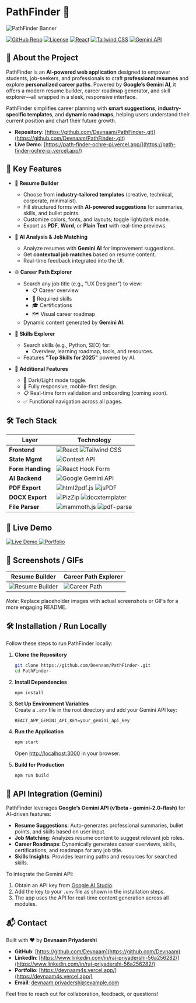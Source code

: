 # PathFinder 🚀

![PathFinder Banner](https://via.placeholder.com/1200x300.png?text=PathFinder+-+Your+Career+Journey+Starts+Here)

[![GitHub Repo](https://img.shields.io/badge/GitHub-Repository-181717?logo=github)](https://github.com/Devnaam/PathFinder-.git)
[![License](https://img.shields.io/badge/License-MIT-blue)](https://opensource.org/licenses/MIT)
[![React](https://img.shields.io/badge/React-18.2-61DAFB?logo=react)](https://reactjs.org/)
[![Tailwind CSS](https://img.shields.io/badge/Tailwind_CSS-3.4-06B6D4?logo=tailwindcss)](https://tailwindcss.com/)
[![Gemini API](https://img.shields.io/badge/Google_Gemini_API-v1beta-4285F4?logo=google)](https://ai.google.dev/)

## 📖 About the Project

PathFinder is an **AI-powered web application** designed to empower students, job-seekers, and professionals to craft **professional resumes** and explore **personalized career paths**. Powered by **Google’s Gemini AI**, it offers a modern resume builder, career roadmap generator, and skill explorer—all wrapped in a sleek, responsive interface.

PathFinder simplifies career planning with **smart suggestions**, **industry-specific templates**, and **dynamic roadmaps**, helping users understand their current position and chart their future growth.

- **Repository**: [https://github.com/Devnaam/PathFinder-.git](https://github.com/Devnaam/PathFinder-.git)
- **Live Demo**: [https://path-finder-ochre-pi.vercel.app/](https://path-finder-ochre-pi.vercel.app/)

## 🌟 Key Features

- 📄 **Resume Builder**  
  - Choose from **industry-tailored templates** (creative, technical, corporate, minimalist).  
  - Fill structured forms with **AI-powered suggestions** for summaries, skills, and bullet points.  
  - Customize colors, fonts, and layouts; toggle light/dark mode.  
  - Export as **PDF**, **Word**, or **Plain Text** with real-time previews.

- 🔬 **AI Analysis & Job Matching**  
  - Analyze resumes with **Gemini AI** for improvement suggestions.  
  - Get **contextual job matches** based on resume content.  
  - Real-time feedback integrated into the UI.

- 🌐 **Career Path Explorer**  
  - Search any job title (e.g., "UX Designer") to view:  
    - 📋 Career overview  
    - 🧠 Required skills  
    - 🎓 Certifications  
    - 🗺️ Visual career roadmap  
  - Dynamic content generated by **Gemini AI**.

- 💼 **Skills Explorer**  
  - Search skills (e.g., Python, SEO) for:  
    - Overview, learning roadmap, tools, and resources.  
  - Features **"Top Skills for 2025"** powered by AI.

- 🔧 **Additional Features**  
  - 🔐 Dark/Light mode toggle.  
  - 🔄 Fully responsive, mobile-first design.  
  - 📋 Real-time form validation and onboarding (coming soon).  
  - ✅ Functional navigation across all pages.

## 🛠️ Tech Stack

| Layer            | Technology                                                                 |
|------------------|----------------------------------------------------------------------------|
| **Frontend**     | ![React](https://img.shields.io/badge/React-61DAFB?logo=react) ![Tailwind CSS](https://img.shields.io/badge/Tailwind_CSS-06B6D4?logo=tailwindcss) |
| **State Mgmt**   | ![Context API](https://img.shields.io/badge/Context_API-61DAFB?logo=react)                        |
| **Form Handling**| ![React Hook Form](https://img.shields.io/badge/React_Hook_Form-EC5990?logo=react)               |
| **AI Backend**   | ![Google Gemini API](https://img.shields.io/badge/Gemini_API-4285F4?logo=google)                 |
| **PDF Export**   | ![html2pdf.js](https://img.shields.io/badge/html2pdf.js-FF5733) ![jsPDF](https://img.shields.io/badge/jsPDF-FF5733) |
| **DOCX Export**  | ![PizZip](https://img.shields.io/badge/PizZip-FF5733) ![docxtemplater](https://img.shields.io/badge/docxtemplater-FF5733) |
| **File Parser**  | ![mammoth.js](https://img.shields.io/badge/mammoth.js-FF5733) ![pdf-parse](https://img.shields.io/badge/pdf-parse-FF5733) |

## 🔗 Live Demo

<a href="https://path-finder-ochre-pi.vercel.app/" target="_blank">
  <img src="https://img.shields.io/badge/Live_Demo-Launch_PathFinder-1E90FF?logo=vercel" alt="Live Demo">
</a>
<a href="https://devnaam4s.vercel.app/" target="_blank">
  <img src="https://img.shields.io/badge/Portfolio-Devnaam_Priyadershi-FF4500?logo=portfolio" alt="Portfolio">
</a>

## 📸 Screenshots / GIFs

| Resume Builder | Career Path Explorer |
|----------------|----------------------|
| ![Resume Builder](https://via.placeholder.com/600x400.png?text=Resume+Builder+Screenshot) | ![Career Path](https://via.placeholder.com/600x400.png?text=Career+Path+Explorer+Screenshot) |

*Note*: Replace placeholder images with actual screenshots or GIFs for a more engaging README.

## 🛠️ Installation / Run Locally

Follow these steps to run PathFinder locally:

1. **Clone the Repository**  
   ```bash
   git clone https://github.com/Devnaam/PathFinder-.git
   cd PathFinder-
   ```

2. **Install Dependencies**  
   ```bash
   npm install
   ```

3. **Set Up Environment Variables**  
   Create a `.env` file in the root directory and add your Gemini API key:
   ```env
   REACT_APP_GEMINI_API_KEY=your_gemini_api_key
   ```

4. **Run the Application**  
   ```bash
   npm start
   ```
   Open [http://localhost:3000](http://localhost:3000) in your browser.

5. **Build for Production**  
   ```bash
   npm run build
   ```

## 🤖 API Integration (Gemini)

PathFinder leverages **Google’s Gemini API (v1beta - gemini-2.0-flash)** for AI-driven features:

- **Resume Suggestions**: Auto-generates professional summaries, bullet points, and skills based on user input.  
- **Job Matching**: Analyzes resume content to suggest relevant job roles.  
- **Career Roadmaps**: Dynamically generates career overviews, skills, certifications, and roadmaps for any job title.  
- **Skills Insights**: Provides learning paths and resources for searched skills.  

To integrate the Gemini API:

1. Obtain an API key from [Google AI Studio](https://ai.google.dev/).  
2. Add the key to your `.env` file as shown in the installation steps.  
3. The app uses the API for real-time content generation across all modules.

## 📬 Contact

Built with ❤️ by **Devnaam Priyadershi**

- **GitHub**: [https://github.com/Devnaam](https://github.com/Devnaam)  
- **LinkedIn**: [https://www.linkedin.com/in/raj-priyadershi-56a256282/](https://www.linkedin.com/in/raj-priyadershi-56a256282/)  
- **Portfolio**: [https://devnaam4s.vercel.app/](https://devnaam4s.vercel.app/)  
- **Email**: [devnaam.priyadershi@example.com](mailto:devnaam.priyadershi@example.com)  

Feel free to reach out for collaboration, feedback, or questions!